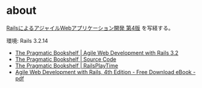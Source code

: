 # about

[RailsによるアジャイルWebアプリケーション開発 第4版](http://ssl.ohmsha.co.jp/cgi-bin/menu.cgi?ISBN=978-4-274-06866-9) を写経する。

環境: Rails 3.2.14

* [The Pragmatic Bookshelf | Agile Web Development with Rails 3.2](http://pragprog.com/book/rails32/agile-web-development-with-rails-3-2)
* [The Pragmatic Bookshelf | Source Code](http://pragprog.com/titles/rails32/source_code)
* [The Pragmatic Bookshelf | RailsPlayTime](http://pragprog.com/wikis/wiki/RailsPlayTime)
* [Agile Web Development with Rails, 4th Edition - Free Download eBook - pdf](http://it-ebooks.info/book/4/)
